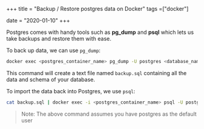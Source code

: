 +++
title = "Backup / Restore postgres data on Docker"
tags =["docker"]

date = "2020-01-10"
+++

Postgres comes with handy tools such as **pg_dump** and **psql** which
lets us take backups and restore them with ease.

To back up data, we can use `pg_dump`:

```bash
docker exec <postgres_container_name> pg_dump -U postgres <database_name> > backup.sql
```

This command will create a text file named `backup.sql` containing all
the data and schema of your database.

To import the data back into Postgres, we use `psql`:

```bash
cat backup.sql | docker exec -i <postgres_container_name> psql -U postgres -d <database_name> < backup.sql
```

> Note:
> The above command assumes you have postgres as the default user
